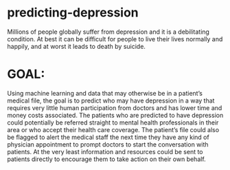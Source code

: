 # predicting-depression
Millions of people globally suffer from depression and it is a debilitating condition. At best it can be difficult for people to live their lives normally and happily, and at worst it leads to death by suicide. 

# GOAL:
Using machine learning and data that may otherwise be in a patient’s medical file, the goal is to predict who may have depression in a way that requires very little human participation from doctors and has lower time and money costs associated. The patients who are predicted to have depression could potentially be referred straight to mental health professionals in their area or who accept their health care coverage. The patient’s file could also be flagged to alert the medical staff the next time they have any kind of physician appointment to prompt doctors to start the conversation with patients. At the very least information and resources could be sent to patients directly to encourage them to take action on their own behalf.



